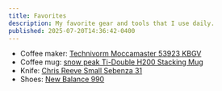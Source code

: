 ```yaml
---
title: Favorites
description: My favorite gear and tools that I use daily.
published: 2025-07-20T14:36:42-0400
---
```


- Coffee maker: [Technivorm Moccamaster 53923 KBGV](https://amzn.to/4feDFtF)
- Coffee mug: [snow peak Ti-Double H200 Stacking Mug](https://www.snowpeak.com/products/ti-double-h200-stacking-mug-tw-124)
- Knife: [Chris Reeve Small Sebenza 31](https://chrisreeve.com/collections/sebenza-31/products/sebenza-31-plain)
- Shoes: [New Balance 990](https://amzn.to/4orXjqy)
